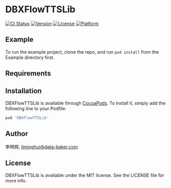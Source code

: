 # DBXFlowTTSLib

[![CI Status](https://img.shields.io/travis/李明辉/DBXFlowTTSLib.svg?style=flat)](https://travis-ci.org/李明辉/DBXFlowTTSLib)
[![Version](https://img.shields.io/cocoapods/v/DBXFlowTTSLib.svg?style=flat)](https://cocoapods.org/pods/DBXFlowTTSLib)
[![License](https://img.shields.io/cocoapods/l/DBXFlowTTSLib.svg?style=flat)](https://cocoapods.org/pods/DBXFlowTTSLib)
[![Platform](https://img.shields.io/cocoapods/p/DBXFlowTTSLib.svg?style=flat)](https://cocoapods.org/pods/DBXFlowTTSLib)

## Example

To run the example project, clone the repo, and run `pod install` from the Example directory first.

## Requirements

## Installation

DBXFlowTTSLib is available through [CocoaPods](https://cocoapods.org). To install
it, simply add the following line to your Podfile:

```ruby
pod 'DBXFlowTTSLib'
```

## Author

李明辉, liminghui@data-baker.com

## License

DBXFlowTTSLib is available under the MIT license. See the LICENSE file for more info.
